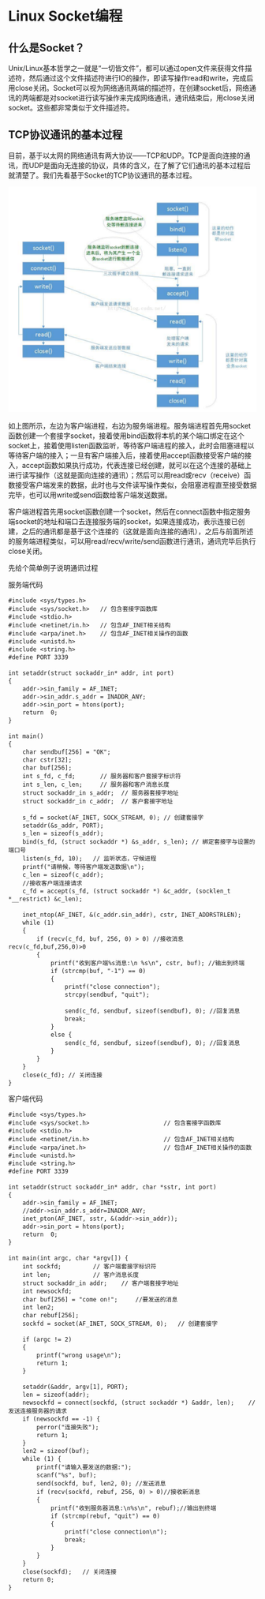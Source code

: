 # Linux Socket编程

## 什么是Socket？

Unix/Linux基本哲学之一就是“一切皆文件”，都可以通过open文件来获得文件描述符，然后通过这个文件描述符进行IO的操作，即读写操作read和write，完成后用close关闭。Socket可以视为网络通讯两端的描述符，在创建socket后，网络通讯的两端都是对socket进行读写操作来完成网络通讯，通讯结束后，用close关闭socket。这些都非常类似于文件描述符。

## TCP协议通讯的基本过程

目前，基于以太网的网络通讯有两大协议——TCP和UDP。TCP是面向连接的通讯，而UDP是面向无连接的协议，具体的含义，在了解了它们通讯的基本过程后就清楚了。我们先看基于Socket的TCP协议通讯的基本过程。

![Image](/tcp.png)

如上图所示，左边为客户端进程，右边为服务端进程。服务端进程首先用socket函数创建一个套接字socket，接着使用bind函数将本机的某个端口绑定在这个socket上，接着使用listen函数监听，等待客户端进程的接入，此时会阻塞进程以等待客户端的接入；一旦有客户端接入后，接着使用accept函数接受客户端的接入，accept函数如果执行成功，代表连接已经创建，就可以在这个连接的基础上进行读写操作（这就是面向连接的通讯）；然后可以用read或recv（receive）函数接受客户端发来的数据，此时也与文件读写操作类似，会阻塞进程直至接受数据完毕，也可以用write或send函数给客户端发送数据。

客户端进程首先用socket函数创建一个socket，然后在connect函数中指定服务端socket的地址和端口去连接服务端的socket，如果连接成功，表示连接已创建，之后的通讯都是基于这个连接的（这就是面向连接的通讯），之后与前面所述的服务端进程类似，可以用read/recv/write/send函数进行通讯，通讯完毕后执行close关闭。

先给个简单例子说明通讯过程

服务端代码
```
#include <sys/types.h>
#include <sys/socket.h>	  // 包含套接字函数库
#include <stdio.h>
#include <netinet/in.h>	  // 包含AF_INET相关结构
#include <arpa/inet.h>	  // 包含AF_INET相关操作的函数
#include <unistd.h>
#include <string.h>
#define PORT 3339

int setaddr(struct sockaddr_in* addr, int port)
{
	addr->sin_family = AF_INET;
	addr->sin_addr.s_addr = INADDR_ANY;
	addr->sin_port = htons(port);
	return  0;
}

int main()
{
	char sendbuf[256] = "OK";
	char cstr[32];
	char buf[256];
	int s_fd, c_fd;	      // 服务器和客户套接字标识符
	int s_len, c_len;     // 服务器和客户消息长度
	struct sockaddr_in s_addr;	// 服务器套接字地址
	struct sockaddr_in c_addr;	// 客户套接字地址

	s_fd = socket(AF_INET, SOCK_STREAM, 0);	// 创建套接字
	setaddr(&s_addr, PORT);
	s_len = sizeof(s_addr);
	bind(s_fd, (struct sockaddr *) &s_addr, s_len);	// 綁定套接字与设置的端口号
	listen(s_fd, 10);	// 监听状态，守候进程
	printf("请稍候，等待客户端发送数据\n");
	c_len = sizeof(c_addr);
	//接收客户端连接请求
	c_fd = accept(s_fd, (struct sockaddr *) &c_addr, (socklen_t *__restrict) &c_len);

	inet_ntop(AF_INET, &(c_addr.sin_addr), cstr, INET_ADDRSTRLEN);
	while (1) 
	{
		if (recv(c_fd, buf, 256, 0) > 0) //接收消息recv(c_fd,buf,256,0)>0
		{
			printf("收到客户端%s消息:\n %s\n", cstr, buf); //输出到终端
			if (strcmp(buf, "-1") == 0)
			{
				printf("close connection");
				strcpy(sendbuf, "quit");

				send(c_fd, sendbuf, sizeof(sendbuf), 0); //回复消息
				break;
			}
			else {
				send(c_fd, sendbuf, sizeof(sendbuf), 0); //回复消息
			}
		}
	}
	close(c_fd); // 关闭连接
}
```
客户端代码
```
#include <sys/types.h>
#include <sys/socket.h>						// 包含套接字函数库
#include <stdio.h>
#include <netinet/in.h>						// 包含AF_INET相关结构
#include <arpa/inet.h>						// 包含AF_INET相关操作的函数
#include <unistd.h>
#include <string.h>
#define PORT 3339

int setaddr(struct sockaddr_in* addr, char *sstr, int port)
{
	addr->sin_family = AF_INET;
	//addr->sin_addr.s_addr=INADDR_ANY;
	inet_pton(AF_INET, sstr, &(addr->sin_addr));
	addr->sin_port = htons(port);
	return  0;
}

int main(int argc, char *argv[]) {
	int sockfd;			// 客户端套接字标识符
	int len;			// 客户消息长度
	struct sockaddr_in addr;	// 客户端套接字地址
	int newsockfd;
	char buf[256] = "come on!";     //要发送的消息
	int len2;
	char rebuf[256];
	sockfd = socket(AF_INET, SOCK_STREAM, 0);	// 创建套接字

	if (argc != 2)
	{
		printf("wrong usage\n");
		return 1;
	}

	setaddr(&addr, argv[1], PORT);
	len = sizeof(addr);
	newsockfd = connect(sockfd, (struct sockaddr *) &addr, len);	//发送连接服务器的请求
	if (newsockfd == -1) {
		perror("连接失败");
		return 1;
	}
	len2 = sizeof(buf);
	while (1) {
		printf("请输入要发送的数据:");
		scanf("%s", buf);
		send(sockfd, buf, len2, 0); //发送消息
		if (recv(sockfd, rebuf, 256, 0) > 0)//接收新消息
		{ 
			printf("收到服务器消息:\n%s\n", rebuf);//输出到终端
			if (strcmp(rebuf, "quit") == 0)
			{
				printf("close connection\n");
				break;
			}
		}
	}
	close(sockfd);	 // 关闭连接
	return 0;
}
```

